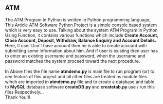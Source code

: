 ## ATM

The ATM Program In Python is written in Python programming language, This Article ATM Software Python Project is a simple console based system which is very easy to use. Talking about the system ATM Program In Python Using Function, it contains various functions which include **Create Account, Close Account, Deposit, Withdraw, Balance Enquiry and Account Details.** Here, If user Don't have account then he is able to create account with submitting some Information about him. And if user is existing then user has to enter an existing username and password, when the username and password matches the system proceed toward the next procedure.<br><br>
In Above files the file name **atmdemo.py** is main file to run program (or) to see featurs of this project and all other files are treated as module files wihch are imported in **atmdemo.py** file and to create a database and table to **MySQL** database software **createDB.py** and **createtab.py** use / run this files Respectively...<br>
Thank You!!!
